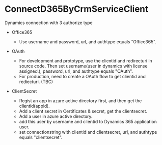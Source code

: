 # ConnectD365ByCrmServiceClient
Dynamics connection with 3 authorize type

* Office365
    - Use username and password, url, and authtype equals "Office365".

* OAuth
    - For development and prototype, use the clientid and redirecturi in source code. Then set username(user in dynamics with license assigned.), password, url, and authtype equals "OAuth".
    - For production, need to create a OAuth flow to get clientid and rediecturi. (TBC)

* ClientSecret
    - Regist an app in azure active directory first, and then get the clientid(appid).
    - Add a client secret in Certificates & secret, get the clientsecret.
    - Add a user in azure active directory.
    - add this user by username and clientid to Dynamics 365 application user. 
    - set connectionstring with clientid and clientsecret, url, and authtype equals "clientsecret".
